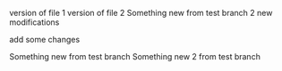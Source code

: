 version of file 1version of file 2Something new from test branch 2new modificationsadd some changesSomething new from test branch Something new 2 from test branch